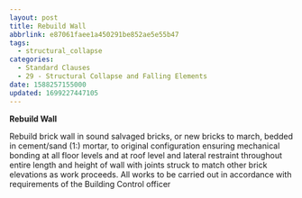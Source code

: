 ```yaml
---
layout: post
title: Rebuild Wall
abbrlink: e87061faee1a450291be852ae5e55b47
tags:
  - structural_collapse
categories:
  - Standard Clauses
  - 29 - Structural Collapse and Falling Elements
date: 1588257155000
updated: 1699227447105
---
```


**Rebuild Wall**

Rebuild brick wall in sound salvaged bricks, or new bricks to march, bedded in cement/sand (1:) mortar, to original configuration ensuring mechanical bonding at all floor levels and at roof level and lateral restraint throughout entire length and height of wall with joints struck to match other brick elevations as work proceeds. All works to be carried out in accordance with requirements of the Building Control officer
